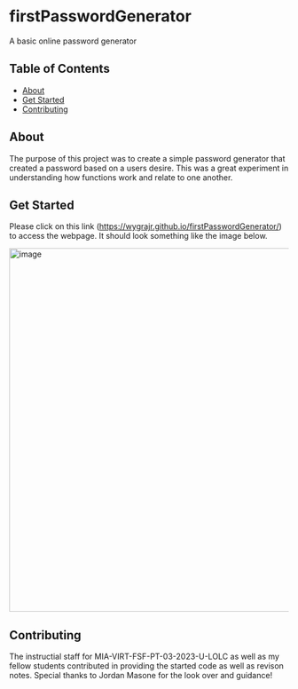 # firstPasswordGenerator
A basic online password generator

## Table of Contents

- [About](#about)
- [Get Started](#get_started)
- [Contributing](#contributing)

## About
The purpose of this project was to create a simple password generator that created a password based on a users desire. This was a great experiment in understanding how functions work and relate to one another.

## Get Started
Please click on this link (https://wygrajr.github.io/firstPasswordGenerator/) to access the webpage. It should look something like the image below.

<img width="655" alt="image" src="https://user-images.githubusercontent.com/122579820/233523560-54650482-5069-431f-bd31-deda0b072247.png">


## Contributing
The instructial staff for MIA-VIRT-FSF-PT-03-2023-U-LOLC as well as my fellow students contributed in providing the started code as well as revison notes. Special thanks to Jordan Masone for the look over and guidance!
